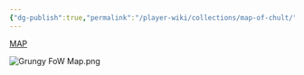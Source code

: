 ```yaml
---
{"dg-publish":true,"permalink":"/player-wiki/collections/map-of-chult/","noteIcon":""}
---
```



[MAP](https://drive.google.com/file/d/1c9FnRF-GQGmf5cl0TINZedRQbZTTXji9/view?usp=drive_link)

![Grungy FoW Map.png](/img/user/Maps/Grungy%20FoW%20Map.png)